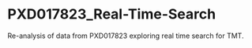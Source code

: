 # PXD017823_Real-Time-Search
Re-analysis of data from PXD017823 exploring real time search for TMT.

